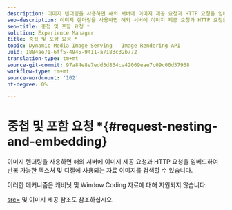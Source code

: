 ```yaml
---
description: 이미지 렌더링을 사용하면 해외 서버에 이미지 제공 요청과 HTTP 요청을 임베드하여 반복 가능한 텍스처 및 디캘에 사용되는 자료 이미지를 검색할 수 있습니다.
seo-description: 이미지 렌더링을 사용하면 해외 서버에 이미지 제공 요청과 HTTP 요청을 임베드하여 반복 가능한 텍스처 및 디캘에 사용되는 자료 이미지를 검색할 수 있습니다.
seo-title: 중첩 및 포함 요청 *
solution: Experience Manager
title: 중첩 및 포함 요청 *
topic: Dynamic Media Image Serving - Image Rendering API
uuid: 1884ae71-6ff5-4945-9411-a7183c32b772
translation-type: tm+mt
source-git-commit: 97a84e8e7edd3d834ca42069eae7c09c00d57938
workflow-type: tm+mt
source-wordcount: '102'
ht-degree: 0%

---
```



# 중첩 및 포함 요청 *{#request-nesting-and-embedding}

이미지 렌더링을 사용하면 해외 서버에 이미지 제공 요청과 HTTP 요청을 임베드하여 반복 가능한 텍스처 및 디캘에 사용되는 자료 이미지를 검색할 수 있습니다.

이러한 메커니즘은 캐비닛 및 Window Coding 자료에 대해 지원되지 않습니다.

[src=](../../../../../../ir-api/http-protocol/image-rendering-api-ref/c-ir-http-protocol-ref/c-ir-http-protocol-command-reference/r-ir-src.md#reference-62c98abad22149d68d405ed6aaff8272) 및 이미지 제공 참조도 참조하십시오.
